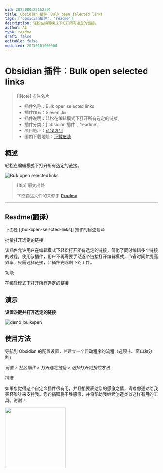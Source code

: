 ```yaml
---
uid: 2023080322152394
title: Obsidian 插件：Bulk open selected links
tags: ['obsidian插件', 'readme']
description: 轻松在编辑模式下打开所有选定的链接。
author: AI
type: readme
draft: false
editable: false
modified: 20230101000000
---
```


# Obsidian 插件：Bulk open selected links

> [!Note] 插件名片
> - 插件名称：Bulk open selected links
> - 插件作者：Steven Jin
> - 插件说明：轻松在编辑模式下打开所有选定的链接。
> - 插件分类：['obsidian 插件 ', 'readme']
> - 项目地址：[点我访问](https://github.com/autohub7/obsidian-open-selected-links)
> - 国内下载地址：[下载安装](https://pkmer.cn/products/plugin/pluginMarket/?bulkopen-selected-links)

## 概述

轻松在编辑模式下打开所有选定的链接。

![Bulk open selected links](https://cdn.pkmer.cn/covers/bulkopen-selected-links_new.gif!pkmer)

> [!tip] 原文出处
>
>下面自述文件的来源于 [Readme](https://ghproxy.net/https://raw.githubusercontent.com/autohub7/obsidian-open-selected-links/master/README.md)

---

## Readme(翻译）

下面是 [[bulkopen-selected-links]] 插件的自述翻译

批量打开选定的链接

该插件允许用户在编辑模式下轻松打开所有选定的链接，简化了同时编辑多个链接的过程。使用该插件，用户不再需要手动逐个链接打开编辑模式，节省时间并提高效率。只需选择链接，让插件完成剩下的工作。

功能

在编辑模式下打开所有选定的链接

## 演示

**设置热键并打开选定的链接**

![demo_bulkopen](https://user-images.githubusercontent.com/10937668/234928018-e71ba367-8168-4e9d-9671-f5579699b392.gif)

## 使用方法

导航到 Obsidian 的配置设置，并建立一个启动程序的流程（选项卡、窗口和分割）

*设置 > 社区插件 > 打开选定链接 > 选择打开链接的方法*

捐赠

如果您觉得这个自定义插件很有用，并且想要表达您的感激之情，请考虑通过给我买杯咖啡来支持我。您的捐赠将不胜感激，并将帮助我继续创造类似这样有用的工具。谢谢！

[<img style="float:left" src="https://user-images.githubusercontent.com/14358394/115450238-f39e8100-a21b-11eb-89d0-fa4b82cdbce8.png" width="200">](https://ko-fi.com/stevenjin)
